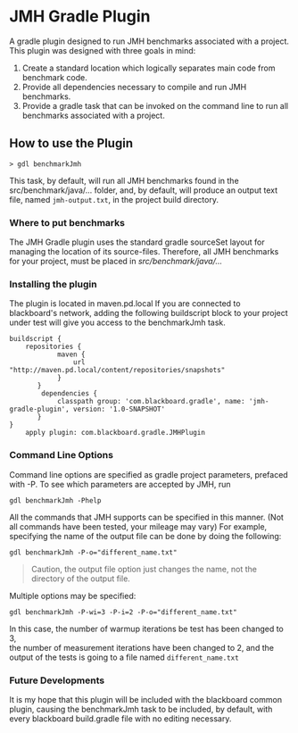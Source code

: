 # JMH Gradle Plugin #
A gradle plugin designed to run JMH benchmarks associated with a project. This plugin was designed with three goals in mind:

1. Create a standard location which logically separates main code from benchmark code.
2. Provide all dependencies necessary to compile and run JMH benchmarks.
3. Provide a gradle task that can be invoked on the command line to run all benchmarks associated with a project.

## How to use the Plugin ##

```
> gdl benchmarkJmh
```

This task, by default, will run all JMH benchmarks found in the src/benchmark/java/... folder, and,
by default, will produce an output text file, named `jmh-output.txt`, in the project build directory.

### Where to put benchmarks ###
The JMH Gradle plugin uses the standard gradle sourceSet layout for managing the location of its source-files. Therefore,
all JMH benchmarks for your project, must be placed in *src/benchmark/java/...*


### Installing the plugin ###
The plugin is located in maven.pd.local
If you are connected to blackboard's network, adding the following buildscript block to your project under test will
give you access to the benchmarkJmh task.

```
buildscript {
    repositories {
            maven {
                url "http://maven.pd.local/content/repositories/snapshots"
            }
       }
        dependencies {
            classpath group: 'com.blackboard.gradle', name: 'jmh-gradle-plugin', version: '1.0-SNAPSHOT'
       }
}
    apply plugin: com.blackboard.gradle.JMHPlugin
```
### Command Line Options ###
Command line options are specified as gradle project parameters, prefaced with -P.
To see which parameters are accepted by JMH, run

```gdl benchmarkJmh -Phelp```

All the commands that JMH supports can be specified in this manner. (Not all commands have been tested, your mileage may vary)
For example, specifying the name of the output file can be done by doing the following:

`
gdl benchmarkJmh -P-o="different_name.txt"
`

>Caution, the output file option just changes the name, not the directory of the output file.

Multiple options may be specified:

`gdl benchmarkJmh -P-wi=3 -P-i=2 -P-o="different_name.txt"`


In this case, the number of warmup iterations be test has been changed to 3,  
the number of measurement iterations have been changed to 2,
and the output of the tests is going to a file named `different_name.txt`

### Future Developments ###
It is my hope that this plugin will be included with the blackboard common plugin, causing the benchmarkJmh task to be included,
by default, with every blackboard build.gradle file with no editing necessary.
